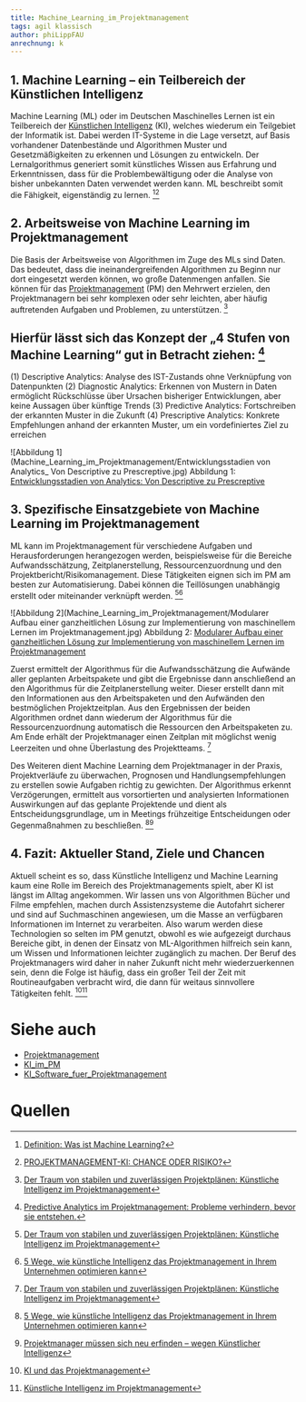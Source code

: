 ```yaml
---
title: Machine_Learning_im_Projektmanagement
tags: agil klassisch
author: phiLippFAU
anrechnung: k
---
```


## 1.	Machine Learning – ein Teilbereich der Künstlichen Intelligenz

Machine Learning (ML) oder im Deutschen Maschinelles Lernen ist ein Teilbereich der [Künstlichen Intelligenz](KI_im_PM.md) (KI), welches wiederum ein Teilgebiet der Informatik ist. Dabei werden IT-Systeme in die Lage versetzt, auf Basis vorhandener Datenbestände und Algorithmen Muster und Gesetzmäßigkeiten zu erkennen und Lösungen zu entwickeln. Der Lernalgorithmus generiert somit künstliches Wissen aus Erfahrung und Erkenntnissen, dass für die Problembewältigung oder die Analyse von bisher unbekannten Daten verwendet werden kann. ML beschreibt somit die Fähigkeit, eigenständig zu lernen. [^1][^2]

## 2.	Arbeitsweise von Machine Learning im Projektmanagement

Die Basis der Arbeitsweise von Algorithmen im Zuge des MLs sind Daten. Das bedeutet, dass die ineinandergreifenden Algorithmen zu Beginn nur dort eingesetzt werden können, wo große Datenmengen anfallen. Sie können für das [Projektmanagement](Projektmanagement.md) (PM) den Mehrwert erzielen, den Projektmanagern bei sehr komplexen oder sehr leichten, aber häufig auftretenden Aufgaben und Problemen, zu unterstützen. [^3]

## Hierfür lässt sich das Konzept der „4 Stufen von Machine Learning“ gut in Betracht ziehen: [^4]

(1) Descriptive Analytics: Analyse des IST-Zustands ohne Verknüpfung von Datenpunkten
(2) Diagnostic Analytics: Erkennen von Mustern in Daten ermöglicht Rückschlüsse über Ursachen bisheriger Entwicklungen, aber keine Aussagen über künftige Trends
(3) Predictive Analytics: Fortschreiben der erkannten Muster in die Zukunft
(4) Prescriptive Analytics: Konkrete Empfehlungen anhand der erkannten Muster, um ein vordefiniertes Ziel zu erreichen

![Abbildung 1](Machine_Learning_im_Projektmanagement/Entwicklungsstadien von Analytics_ Von Descriptive zu Prescreptive.jpg)
Abbildung 1: [Entwicklungsstadien von Analytics: Von Descriptive zu Prescreptive](https://www.campana-schott.com/media/user_upload/Downloads/Case_Studies/DE/CS_Best_Practice_Predicitve_Analytics.pdf)

## 3.	Spezifische Einsatzgebiete von Machine Learning im Projektmanagement

ML kann im Projektmanagement für verschiedene Aufgaben und Herausforderungen herangezogen werden, beispielsweise für die Bereiche Aufwandsschätzung, Zeitplanerstellung, Ressourcenzuordnung und den Projektbericht/Risikomanagement. Diese Tätigkeiten eignen sich im PM am besten zur Automatisierung. Dabei können die Teillösungen unabhängig erstellt oder miteinander verknüpft werden. [^3][^5]

![Abbildung 2](Machine_Learning_im_Projektmanagement/Modularer Aufbau einer ganzheitlichen Lösung zur Implementierung von maschinellem Lernen im Projektmanagement.jpg)
Abbildung 2: [Modularer Aufbau einer ganzheitlichen Lösung zur Implementierung von maschinellem Lernen im Projektmanagement](https://www.projektmagazin.de/artikel/kuenstliche-intelligenz-ki-projektmanagement)

Zuerst ermittelt der Algorithmus für die Aufwandsschätzung die Aufwände aller geplanten Arbeitspakete und gibt die Ergebnisse dann anschließend an den Algorithmus für die Zeitplanerstellung weiter. Dieser erstellt dann mit den Informationen aus den Arbeitspaketen und den Aufwänden den bestmöglichen Projektzeitplan. Aus den Ergebnissen der beiden Algorithmen ordnet dann wiederum der Algorithmus für die Ressourcenzuordnung automatisch die Ressourcen den Arbeitspaketen zu. Am Ende erhält der Projektmanager einen Zeitplan mit möglichst wenig Leerzeiten und ohne Überlastung des Projektteams. [^3]

Des Weiteren dient Machine Learning dem Projektmanager in der Praxis, Projektverläufe zu überwachen, Prognosen und Handlungsempfehlungen zu erstellen sowie Aufgaben richtig zu gewichten. Der Algorithmus erkennt Verzögerungen, ermittelt aus vorsortierten und analysierten Informationen Auswirkungen auf das geplante Projektende und dient als Entscheidungsgrundlage, um in Meetings frühzeitige Entscheidungen oder Gegenmaßnahmen zu beschließen. [^5][^6]

## 4.	Fazit: Aktueller Stand, Ziele und Chancen

Aktuell scheint es so, dass Künstliche Intelligenz und Machine Learning kaum eine Rolle im Bereich des Projektmanagements spielt, aber KI ist längst im Alltag angekommen. Wir lassen uns von Algorithmen Bücher und Filme empfehlen, machen durch Assistenzsysteme die Autofahrt sicherer und sind auf Suchmaschinen angewiesen, um die Masse an verfügbaren Informationen im Internet zu verarbeiten. Also warum werden diese Technologien so selten im PM genutzt, obwohl es wie aufgezeigt durchaus Bereiche gibt, in denen der Einsatz von ML-Algorithmen hilfreich sein kann, um Wissen und Informationen leichter zugänglich zu machen. Der Beruf des Projektmanagers wird daher in naher Zukunft nicht mehr wiederzuerkennen sein, denn die Folge ist häufig, dass ein großer Teil der Zeit mit Routineaufgaben verbracht wird, die dann für weitaus sinnvollere Tätigkeiten fehlt. [^7][^8]

# Siehe auch

* [Projektmanagement](Projektmanagement.md)
* [KI_im_PM](KI_im_PM.md)
* [KI_Software_fuer_Projektmanagement](KI_Software_fuer_Projektmanagement.md)

# Quellen

[^1]: [Definition: Was ist Machine Learning?](https://www.bigdata-insider.de/was-ist-machine-learning-a-592092/)
[^2]: [PROJEKTMANAGEMENT-KI: CHANCE ODER RISIKO?](https://www.assure.de/de/blog/projektmanagement-ki-chance-oder-risiko)
[^3]: [Der Traum von stabilen und zuverlässigen Projektplänen: Künstliche Intelligenz im Projektmanagement](https://www.projektmagazin.de/artikel/kuenstliche-intelligenz-ki-projektmanagement)
[^4]: [Predictive Analytics im Projektmanagement: Probleme verhindern, bevor sie entstehen.](https://www.campana-schott.com/media/user_upload/Downloads/Case_Studies/DE/CS_Best_Practice_Predicitve_Analytics.pdf)
[^5]: [5 Wege, wie künstliche Intelligenz das Projektmanagement in Ihrem Unternehmen optimieren kann](https://www.consultport.com/de/fuer-unternehmen/5-wege-wie-kuenstliche-intelligenz-das-projektmanagement-in-ihrem-unternehmen-optimieren-kann/)
[^6]: [Projektmanager müssen sich neu erfinden – wegen Künstlicher Intelligenz](https://business-user.de/digitalisierung/projektmanager-muessen-sich-neu-erfinden-wegen-kuenstlicher-intelligenz/)
[^7]: [KI und das Projektmanagement](https://www.projektmagazin.de/blog/ki-und-projektmanagement_72543)
[^8]: [Künstliche Intelligenz im Projektmanagement](https://www.mnc-online.com/kuenstliche-intelligenz-im-projektmanagement)
